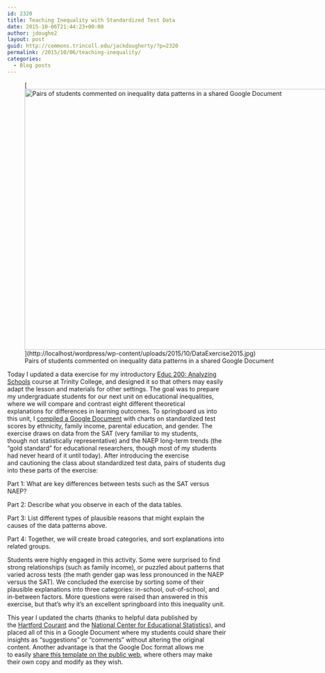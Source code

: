 ```yaml
---
id: 2320
title: Teaching Inequality with Standardized Test Data
date: 2015-10-06T21:44:23+00:00
author: jdoughe2
layout: post
guid: http://commons.trincoll.edu/jackdougherty/?p=2320
permalink: /2015/10/06/teaching-inequality/
categories:
  - Blog posts
---
```

<figure id="attachment_2321" style="width: 800px" class="wp-caption aligncenter">[<img class="size-full wp-image-2321" src="http://localhost/wordpress/wp-content/uploads/2015/10/DataExercise2015.jpg" alt="Pairs of students commented on inequality data patterns in a shared Google Document" width="800" height="600" srcset="http://localhost/wordpress/wp-content/uploads/2015/10/DataExercise2015.jpg 800w, http://localhost/wordpress/wp-content/uploads/2015/10/DataExercise2015-300x225.jpg 300w, http://localhost/wordpress/wp-content/uploads/2015/10/DataExercise2015-768x576.jpg 768w" sizes="(max-width: 767px) 89vw, (max-width: 1000px) 54vw, (max-width: 1071px) 543px, 580px" />](http://localhost/wordpress/wp-content/uploads/2015/10/DataExercise2015.jpg)<figcaption class="wp-caption-text">Pairs of students commented on inequality data patterns in a shared Google Document</figcaption></figure> 

Today I updated a data exercise for my introductory [Educ 200: Analyzing Schools](http://commons.trincoll.edu/jackdougherty/courses/educ200/) course at Trinity College, and designed it so that others may easily adapt the lesson and materials for other settings. The goal was to prepare my undergraduate students for our next unit on educational inequalities, where we will compare and contrast eight different theoretical explanations for differences in learning outcomes. To springboard us into this unit, I [compiled a Google Document](https://docs.google.com/document/d/1_4u-PhLkUHJtGC7DD56hYi7Ig6xK35RgbY_GkWo0by4/edit) with charts on standardized test scores by ethnicity, family income, parental education, and gender. The exercise draws on data from the SAT (very familiar to my students, though not statistically representative) and the NAEP long-term trends (the &#8220;gold standard&#8221; for educational researchers, though most of my students had never heard of it until today). After introducing the exercise and cautioning the class about standardized test data, pairs of students dug into these parts of the exercise:

Part 1: What are key differences between tests such as the SAT versus NAEP?

Part 2: Describe what you observe in each of the data tables.

Part 3: List different types of plausible reasons that might explain the causes of the data patterns above.

Part 4: Together, we will create broad categories, and sort explanations into related groups.

Students were highly engaged in this activity. Some were surprised to find strong relationships (such as family income), or puzzled about patterns that varied across tests (the math gender gap was less pronounced in the NAEP versus the SAT). We concluded the exercise by sorting some of their plausible explanations into three categories: in-school, out-of-school, and in-between factors. More questions were raised than answered in this exercise, but that&#8217;s why it&#8217;s an excellent springboard into this inequality unit.

This year I updated the charts (thanks to helpful data published by the [Hartford Courant](http://www.courant.com/education/hc-how-did-your-high-school-score-on-the-sat-20150903-htmlstory.html) and the [National Center for Educational Statistics](http://nces.ed.gov/nationsreportcard/ltt/moreabout.aspx)), and placed all of this in a Google Document where my students could share their insights as &#8220;suggestions&#8221; or &#8220;comments&#8221; without altering the original content. Another advantage is that the Google Doc format allows me to easily [share this template on the public web](https://docs.google.com/document/d/1_4u-PhLkUHJtGC7DD56hYi7Ig6xK35RgbY_GkWo0by4/edit), where others may make their own copy and modify as they wish.